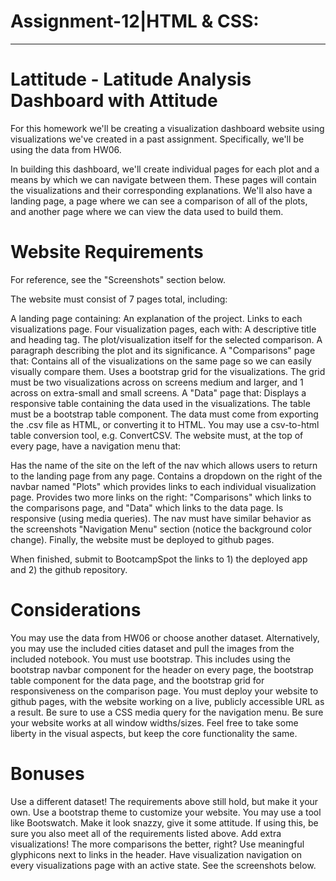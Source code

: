 # Assignment-12|HTML & CSS:
---------------------------------------------------------
# Lattitude - Latitude Analysis Dashboard with Attitude

For this homework we'll be creating a visualization dashboard website using visualizations we've created in a past assignment. Specifically, we'll be using the data from HW06.

In building this dashboard, we'll create individual pages for each plot and a means by which we can navigate between them. These pages will contain the visualizations and their corresponding explanations. We'll also have a landing page, a page where we can see a comparison of all of the plots, and another page where we can view the data used to build them.

# Website Requirements

For reference, see the "Screenshots" section below.

The website must consist of 7 pages total, including:

A landing page containing:
An explanation of the project.
Links to each visualizations page.
Four visualization pages, each with:
A descriptive title and heading tag.
The plot/visualization itself for the selected comparison.
A paragraph describing the plot and its significance.
A "Comparisons" page that:
Contains all of the visualizations on the same page so we can easily visually compare them.
Uses a bootstrap grid for the visualizations.
The grid must be two visualizations across on screens medium and larger, and 1 across on extra-small and small screens.
A "Data" page that:
Displays a responsive table containing the data used in the visualizations.
The table must be a bootstrap table component.
The data must come from exporting the .csv file as HTML, or converting it to HTML. You may use a csv-to-html table conversion tool, e.g. ConvertCSV.
The website must, at the top of every page, have a navigation menu that:

Has the name of the site on the left of the nav which allows users to return to the landing page from any page.
Contains a dropdown on the right of the navbar named "Plots" which provides links to each individual visualization page.
Provides two more links on the right: "Comparisons" which links to the comparisons page, and "Data" which links to the data page.
Is responsive (using media queries). The nav must have similar behavior as the screenshots "Navigation Menu" section (notice the background color change).
Finally, the website must be deployed to github pages.

When finished, submit to BootcampSpot the links to 1) the deployed app and 2) the github repository.

# Considerations

You may use the data from HW06 or choose another dataset. Alternatively, you may use the included cities dataset and pull the images from the included notebook.
You must use bootstrap. This includes using the bootstrap navbar component for the header on every page, the bootstrap table component for the data page, and the bootstrap grid for responsiveness on the comparison page.
You must deploy your website to github pages, with the website working on a live, publicly accessible URL as a result.
Be sure to use a CSS media query for the navigation menu.
Be sure your website works at all window widths/sizes.
Feel free to take some liberty in the visual aspects, but keep the core functionality the same.
# Bonuses

Use a different dataset! The requirements above still hold, but make it your own.
Use a bootstrap theme to customize your website. You may use a tool like Bootswatch. Make it look snazzy, give it some attitude. If using this, be sure you also meet all of the requirements listed above.
Add extra visualizations! The more comparisons the better, right?
Use meaningful glyphicons next to links in the header.
Have visualization navigation on every visualizations page with an active state. See the screenshots below.
